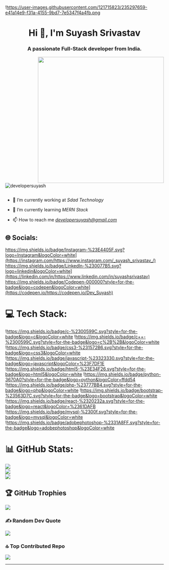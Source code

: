 !https://user-images.githubusercontent.com/121715823/235297659-e41a14e9-f31a-4155-9bd7-7e5347f4a4fb.png
<h1 align="center">Hi 👋, I'm Suyash Srivastav</h1>
<h3 align="center">A passionate Full-Stack developer from India.</h3>
<img  src="https://user-images.githubusercontent.com/121715823/235297581-a18ca06f-7cce-44a4-9d96-6be11727748e.png" align="right" width="400">
<p align="left"> <img src="https://komarev.com/ghpvc/?username=developersuyash&label=Profile%20views&color=0e75b6&style=flat" alt="developersuyash" /> </p>

<p align="left"> <a href="https://twitter.com/" target="blank"><img src="https://img.shields.io/twitter/follow/?logo=twitter&style=for-the-badge" alt="" /></a> </p>

- 🔭 I’m currently working at *Sdad Technology*

- 🌱 I’m currently learning *MERN Stack*

- 📫 How to reach me *developersuyash@gmail.com*


## 🌐 Socials:
https://img.shields.io/badge/Instagram-%23E4405F.svg?logo=Instagram&logoColor=white](https://instagram.com/https://www.instagram.com/_suyash_srivastav_/) https://img.shields.io/badge/LinkedIn-%230077B5.svg?logo=linkedin&logoColor=white](https://linkedin.com/in/https://www.linkedin.com/in/suyashsrivastav) https://img.shields.io/badge/Codepen-000000?style=for-the-badge&logo=codepen&logoColor=white](https://codepen.io/https://codepen.io/Dev_Suyash) 

# 💻 Tech Stack:
!https://img.shields.io/badge/c-%2300599C.svg?style=for-the-badge&logo=c&logoColor=white !https://img.shields.io/badge/c++-%2300599C.svg?style=for-the-badge&logo=c%2B%2B&logoColor=white !https://img.shields.io/badge/css3-%231572B6.svg?style=for-the-badge&logo=css3&logoColor=white !https://img.shields.io/badge/javascript-%23323330.svg?style=for-the-badge&logo=javascript&logoColor=%23F7DF1E !https://img.shields.io/badge/html5-%23E34F26.svg?style=for-the-badge&logo=html5&logoColor=white !https://img.shields.io/badge/python-3670A0?style=for-the-badge&logo=python&logoColor=ffdd54 !https://img.shields.io/badge/php-%23777BB4.svg?style=for-the-badge&logo=php&logoColor=white !https://img.shields.io/badge/bootstrap-%23563D7C.svg?style=for-the-badge&logo=bootstrap&logoColor=white !https://img.shields.io/badge/react-%2320232a.svg?style=for-the-badge&logo=react&logoColor=%2361DAFB !https://img.shields.io/badge/mysql-%2300f.svg?style=for-the-badge&logo=mysql&logoColor=white !https://img.shields.io/badge/adobephotoshop-%2331A8FF.svg?style=for-the-badge&logo=adobephotoshop&logoColor=white
# 📊 GitHub Stats:
![](https://github-readme-stats.vercel.app/api?username=DeveloperSuyash&theme=dark&hide_border=false&include_all_commits=false&count_private=false)<br/>
![](https://github-readme-streak-stats.herokuapp.com/?user=DeveloperSuyash&theme=dark&hide_border=false)<br/>
![](https://github-readme-stats.vercel.app/api/top-langs/?username=DeveloperSuyash&theme=dark&hide_border=false&include_all_commits=false&count_private=false&layout=compact)

## 🏆 GitHub Trophies
![](https://github-profile-trophy.vercel.app/?username=DeveloperSuyash&theme=radical&no-frame=false&no-bg=true&margin-w=4)

### ✍️ Random Dev Quote
![](https://quotes-github-readme.vercel.app/api?type=horizontal&theme=tokyonight)

### 🔝 Top Contributed Repo
![](https://github-contributor-stats.vercel.app/api?username=DeveloperSuyash&limit=5&theme=gruvbox&combine_all_yearly_contributions=true)



-----------------------------------------------------------------------------------------------------------------------------------------------------------------------
